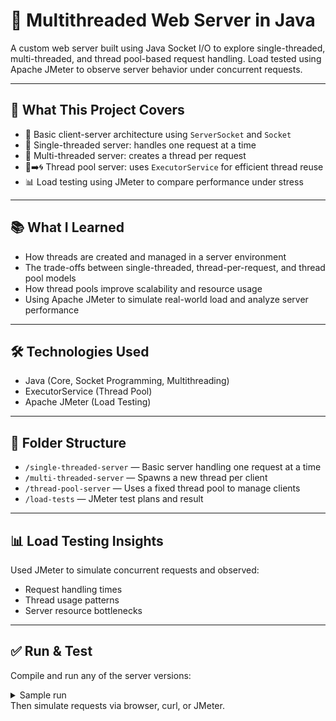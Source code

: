 # 🧵 Multithreaded Web Server in Java

A custom web server built using Java Socket I/O to explore single-threaded, multi-threaded, and thread pool-based request handling. Load tested using Apache JMeter to observe server behavior under concurrent requests.

---

## 🚀 What This Project Covers

- 📡 Basic client-server architecture using `ServerSocket` and `Socket`
- 🧵 Single-threaded server: handles one request at a time
- 🧶 Multi-threaded server: creates a thread per request
- 🧵➡️🌀 Thread pool server: uses `ExecutorService` for efficient thread reuse
- 📊 Load testing using JMeter to compare performance under stress

---

## 📚 What I Learned

- How threads are created and managed in a server environment
- The trade-offs between single-threaded, thread-per-request, and thread pool models
- How thread pools improve scalability and resource usage
- Using Apache JMeter to simulate real-world load and analyze server performance

---

## 🛠️ Technologies Used

- Java (Core, Socket Programming, Multithreading)
- ExecutorService (Thread Pool)
- Apache JMeter (Load Testing)

---

## 📁 Folder Structure

- `/single-threaded-server` — Basic server handling one request at a time  
- `/multi-threaded-server` — Spawns a new thread per client  
- `/thread-pool-server` — Uses a fixed thread pool to manage clients  
- `/load-tests` — JMeter test plans and result


---

## 📊 Load Testing Insights

Used JMeter to simulate concurrent requests and observed:
- Request handling times
- Thread usage patterns
- Server resource bottlenecks

---

## ✅ Run & Test

Compile and run any of the server versions:

<details>
<summary>Sample run</summary>

```bash
javac Server.java
java Server
```
</details> 
Then simulate requests via browser, curl, or JMeter.
